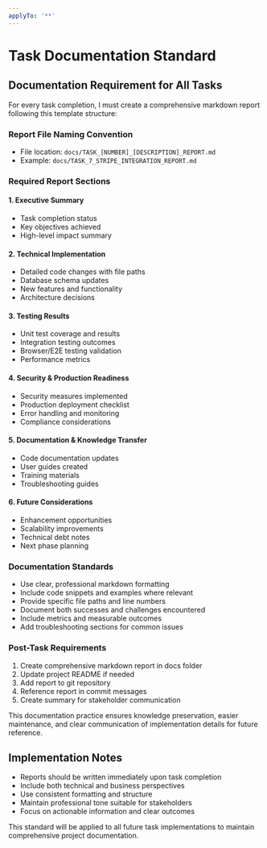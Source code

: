 ```yaml
---
applyTo: '**'
---
```


# Task Documentation Standard

## Documentation Requirement for All Tasks

For every task completion, I must create a comprehensive markdown report following this template structure:

### Report File Naming Convention
- File location: `docs/TASK_[NUMBER]_[DESCRIPTION]_REPORT.md`
- Example: `docs/TASK_7_STRIPE_INTEGRATION_REPORT.md`

### Required Report Sections

#### 1. Executive Summary
- Task completion status
- Key objectives achieved
- High-level impact summary

#### 2. Technical Implementation
- Detailed code changes with file paths
- Database schema updates
- New features and functionality
- Architecture decisions

#### 3. Testing Results
- Unit test coverage and results
- Integration testing outcomes
- Browser/E2E testing validation
- Performance metrics

#### 4. Security & Production Readiness
- Security measures implemented
- Production deployment checklist
- Error handling and monitoring
- Compliance considerations

#### 5. Documentation & Knowledge Transfer
- Code documentation updates
- User guides created
- Training materials
- Troubleshooting guides

#### 6. Future Considerations
- Enhancement opportunities
- Scalability improvements
- Technical debt notes
- Next phase planning

### Documentation Standards
- Use clear, professional markdown formatting
- Include code snippets and examples where relevant
- Provide specific file paths and line numbers
- Document both successes and challenges encountered
- Include metrics and measurable outcomes
- Add troubleshooting sections for common issues

### Post-Task Requirements
1. Create comprehensive markdown report in docs folder
2. Update project README if needed
3. Add report to git repository
4. Reference report in commit messages
5. Create summary for stakeholder communication

This documentation practice ensures knowledge preservation, easier maintenance, and clear communication of implementation details for future reference.

## Implementation Notes
- Reports should be written immediately upon task completion
- Include both technical and business perspectives
- Use consistent formatting and structure
- Maintain professional tone suitable for stakeholders
- Focus on actionable information and clear outcomes

This standard will be applied to all future task implementations to maintain comprehensive project documentation.
